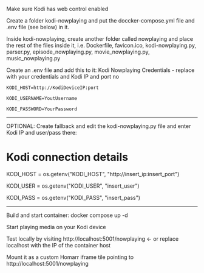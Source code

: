 Make sure Kodi has web control enabled

Create a folder kodi-nowplaying and put the doccker-compose.yml file and .env file (see below) in it.

Inside kodi-nowplaying, create another folder called nowplaying and place the rest of the files inside it, i.e. Dockerfile, favicon.ico, kodi-nowplaying.py, parser.py, episode_nowplaying.py, movie_nowplaying.py, music_nowplaying.py

Create an .env file and add this to it:
Kodi Nowplaying Credentials - replace with your credentials and Kodi IP and port no
```
KODI_HOST=http://KodiDeviceIP:port

KODI_USERNAME=YoutUsername

KODI_PASSWORD=YourPassword
```

_________________________
OPTIONAL: Create fallback and edit the kodi-nowplaying.py file and enter Kodi IP and user/pass there:
# Kodi connection details
KODI_HOST = os.getenv("KODI_HOST", "http://insert_ip:insert_port")

KODI_USER = os.getenv("KODI_USER", "insert_user")

KODI_PASS = os.getenv("KODI_PASS", "insert_pass")
_________________________

Build and start container:
docker compose up -d

Start playing media on your Kodi device

Test locally by visiting http://localhost:5001/nowplaying <- or replace localhost with the IP of the container host

Mount it as a custom Homarr iframe tile pointing to http://localhost:5001/nowplaying 







